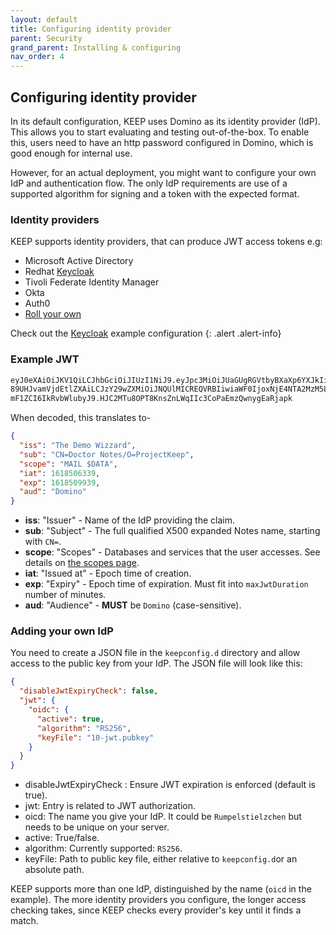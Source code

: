 ```yaml
---
layout: default
title: Configuring identity provider
parent: Security
grand_parent: Installing & configuring
nav_order: 4
---
```


## Configuring identity provider

In its default configuration, KEEP uses Domino as its identity provider (IdP).
This allows you to start evaluating and testing out-of-the-box. To enable this, users need to have an http password configured in Domino, which is good enough for internal use.

However, for an actual deployment, you might want to configure your own IdP and authentication flow. The only IdP requirements are use of a supported algorithm for signing and a token with the expected format.

### Identity providers

KEEP supports identity providers, that can produce JWT access tokens e.g:

- Microsoft Active Directory
- Redhat [Keycloak](https://keycloak.org/)
- Tivoli Federate Identity Manager
- Okta
- Auth0
- [Roll your own](./customIdp)

Check out the [Keycloak](./configuringKeycloak) example configuration
{: .alert .alert-info}

### Example JWT

```bash
eyJ0eXAiOiJKV1QiLCJhbGciOiJIUzI1NiJ9.eyJpc3MiOiJUaGUgRGVtbyBXaXp6YXJkIiwic3ViIjoiQ049RG9jdG9yIE5vdGVzL0
89UHJvamVjdEtlZXAiLCJzY29wZXMiOiJNQUlMICREQVRBIiwiaWF0IjoxNjE4NTA2MzM5LCJleHAiOjE2MTg1MDk5MzksI
mF1ZCI6IkRvbWlubyJ9.HJC2MTu8OPT8KnsZnLWqIIc3CoPaEmzQwnygEaRjapk
```

When decoded, this translates to-

```json
{
  "iss": "The Demo Wizzard",
  "sub": "CN=Doctor Notes/O=ProjectKeep",
  "scope": "MAIL $DATA",
  "iat": 1618506339,
  "exp": 1618509939,
  "aud": "Domino"
}
```

- **iss**: "Issuer" - Name of the IdP providing the claim.
- **sub**: "Subject" - The full qualified X500 expanded Notes name, starting with `CN=`.
- **scope**: "Scopes" - Databases and services that the user accesses. See details on [the scopes page](../../../howkeepworks/scopes).
- **iat**: "Issued at" - Epoch time of creation.
- **exp**: "Expiry" - Epoch time of expiration. Must fit into `maxJwtDuration` number of minutes.
- **aud**: "Audience" - **MUST** be `Domino` (case-sensitive).

### Adding your own IdP

You need to create a JSON file in the `keepconfig.d` directory and allow access to the public key from your IdP. The JSON file will look like this:

```json
{
  "disableJwtExpiryCheck": false,
  "jwt": {
    "oidc": {
      "active": true,
      "algorithm": "RS256",
      "keyFile": "10-jwt.pubkey"
    }
  }
}
```

- disableJwtExpiryCheck : Ensure JWT expiration is enforced (default is true).
- jwt: Entry is related to JWT authorization.
- oicd: The name you give your IdP. It could be `Rumpelstielzchen` but needs to be unique on your server.
- active: True/false.
- algorithm: Currently supported: `RS256`.
- keyFile: Path to public key file, either relative to `keepconfig.d`or an absolute path.

KEEP supports more than one IdP, distinguished by the name (`oicd` in the example). The more identity providers you configure, the longer access checking takes, since KEEP checks every provider's key until it finds a match.
